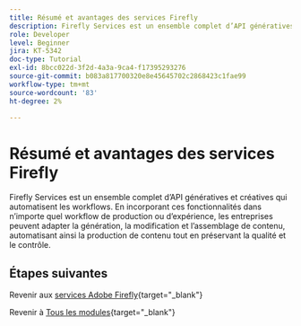 ```yaml
---
title: Résumé et avantages des services Firefly
description: Firefly Services est un ensemble complet d’API génératives et créatives qui automatisent les workflows
role: Developer
level: Beginner
jira: KT-5342
doc-type: Tutorial
exl-id: 8bcc022d-3f2d-4a3a-9ca4-f17395293276
source-git-commit: b083a817700320e8e45645702c2868423c1fae99
workflow-type: tm+mt
source-wordcount: '83'
ht-degree: 2%

---
```


# Résumé et avantages des services Firefly

Firefly Services est un ensemble complet d’API génératives et créatives qui automatisent les workflows. En incorporant ces fonctionnalités dans n’importe quel workflow de production ou d’expérience, les entreprises peuvent adapter la génération, la modification et l’assemblage de contenu, automatisant ainsi la production de contenu tout en préservant la qualité et le contrôle.

## Étapes suivantes

Revenir aux [services Adobe Firefly](./firefly-services.md){target="_blank"}

Revenir à [Tous les modules](../../../overview.md){target="_blank"}
